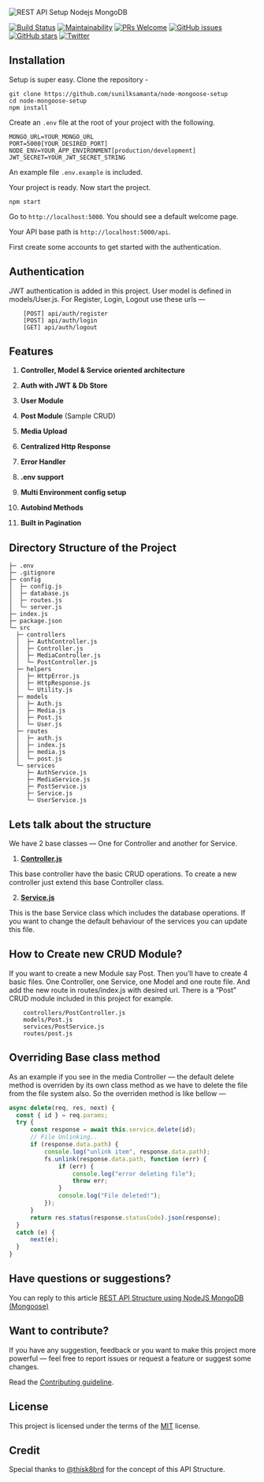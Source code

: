 ![REST API Setup Nodejs MongoDB](https://dev-to-uploads.s3.amazonaws.com/i/zxvx4pk4tdlqyk1x2a4c.png)

[![Build Status](https://travis-ci.org/sunilksamanta/node-mongoose-setup.svg?branch=master)](https://travis-ci.org/sunilksamanta/node-mongoose-setup)
[![Maintainability](https://api.codeclimate.com/v1/badges/25d8ccce7230ad5eb5c3/maintainability)](https://codeclimate.com/github/sunilksamanta/node-mongoose-setup/maintainability)
[![PRs Welcome](https://img.shields.io/badge/PRs-welcome-brightgreen.svg?style=flat-square)](contributing.md)
[![GitHub issues](https://img.shields.io/github/issues/sunilksamanta/node-mongoose-setup)](https://github.com/sunilksamanta/node-mongoose-setup/issues)
[![GitHub stars](https://img.shields.io/github/stars/sunilksamanta/node-mongoose-setup)](https://github.com/sunilksamanta/node-mongoose-setup/stargazers)
[![Twitter](https://img.shields.io/twitter/url?style=flat-square&url=https%3A%2F%2Fgithub.com%2Fsunilksamanta%2Fnode-mongoose-setup)](https://twitter.com/intent/tweet?text=Wow:&url=https%3A%2F%2Fgithub.com%2Fsunilksamanta%2Fnode-mongoose-setup)
## Installation

Setup is super easy. Clone the repository - 

```shell script
git clone https://github.com/sunilksamanta/node-mongoose-setup
cd node-mongoose-setup
npm install
```

Create an ``.env`` file at the root of your project with the following.  


```dotenv
MONGO_URL=YOUR_MONGO_URL
PORT=5000[YOUR_DESIRED_PORT]
NODE_ENV=YOUR_APP_ENVIRONMENT[production/development]
JWT_SECRET=YOUR_JWT_SECRET_STRING
```

An example file `.env.example` is included.

Your project is ready. Now start the project.

```shell script
npm start
```

Go to ``http://localhost:5000``. You should see a default welcome page.

Your API base path is ``http://localhost:5000/api``.

First create some accounts to get started with the authentication.

## Authentication

JWT authentication is added in this project. User model is defined in models/User.js. 
For Register, Login, Logout use these urls —
```
    [POST] api/auth/register
    [POST] api/auth/login
    [GET] api/auth/logout
```

## Features

1. **Controller, Model & Service oriented architecture**

1. **Auth with JWT & Db Store**

1. **User Module**

1. **Post Module** (Sample CRUD)

1. **Media Upload**

1. **Centralized Http Response**

1. **Error Handler**

1. **.env support**

1. **Multi Environment config setup**

1. **Autobind Methods**

1. **Built in Pagination**

## Directory Structure of the Project
```
├─ .env
├─ .gitignore
├─ config
│  ├─ config.js
│  ├─ database.js
│  ├─ routes.js
│  └─ server.js
├─ index.js
├─ package.json
└─ src
  ├─ controllers
  │  ├─ AuthController.js
  │  ├─ Controller.js
  │  ├─ MediaController.js
  │  └─ PostController.js
  ├─ helpers
  │  ├─ HttpError.js
  │  ├─ HttpResponse.js
  │  └─ Utility.js
  ├─ models
  │  ├─ Auth.js
  │  ├─ Media.js
  │  ├─ Post.js
  │  └─ User.js
  ├─ routes
  │  ├─ auth.js
  │  ├─ index.js
  │  ├─ media.js
  │  └─ post.js
  └─ services
     ├─ AuthService.js
     ├─ MediaService.js
     ├─ PostService.js
     ├─ Service.js
     └─ UserService.js
```
## Lets talk about the structure

We have 2 base classes — One for Controller and another for Service.

1. **[Controller.js](src/controllers/Controller.js)** 

This base controller have the basic CRUD operations. To create a new controller just extend this base Controller class.

2. **[Service.js](src/services/Service.js)**
 
This is the base Service class which includes the database operations. If you want to change the default behaviour of the services you can update this file.


## How to Create new CRUD Module?

If you want to create a new Module say Post. Then you’ll have to create 4 basic files. One Controller, one Service, one Model and one route file. And add the new route in routes/index.js with desired url.
There is a “Post” CRUD module included in this project for example.
```   
    controllers/PostController.js
    models/Post.js
    services/PostService.js
    routes/post.js
```
## Overriding Base class method

As an example if you see in the media Controller — the default delete method is overriden by its own class method as we have to delete the file from the file system also. So the overriden method is like bellow —
```js
async delete(req, res, next) {
  const { id } = req.params;
  try {
      const response = await this.service.delete(id);
      // File Unlinking..
      if (response.data.path) {
          console.log("unlink item", response.data.path);
          fs.unlink(response.data.path, function (err) {
              if (err) {
                  console.log("error deleting file");
                  throw err;
              }
              console.log("File deleted!");
          });
      }
      return res.status(response.statusCode).json(response);
  }
  catch (e) {
      next(e);
  }
}
```

## Have questions or suggestions?
You can reply to this article [REST API Structure using NodeJS MongoDB (Mongoose)](https://medium.com/@sunilksamanta/rest-api-architecture-using-nodejs-mongodb-mongoose-64f9021c906f)

## Want to contribute?

If you have any suggestion, feedback or you want to make this project more powerful — feel free to report issues or request a feature or suggest some changes.

Read the [Contributing guideline](contributing.md).

## License

This project is licensed under the terms of the [MIT](https://choosealicense.com/licenses/mit/) license.


## Credit

Special thanks to [@thisk8brd](https://github.com/thisk8brd/node-starter) for the concept of this API Structure.
